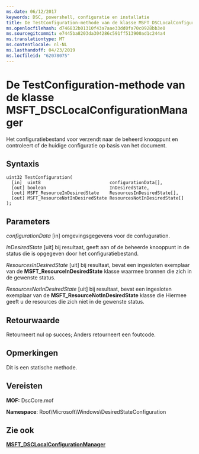 ```yaml
---
ms.date: 06/12/2017
keywords: DSC, powershell, configuratie en installatie
title: De TestConfiguration-methode van de klasse MSFT_DSCLocalConfigurationManager
ms.openlocfilehash: d746832b01310f43a7aae33dd0fa70c0928bb3e0
ms.sourcegitcommit: e7445ba8203da304286c591ff513900ad1c244a4
ms.translationtype: MT
ms.contentlocale: nl-NL
ms.lasthandoff: 04/23/2019
ms.locfileid: "62078075"
---
```

# <a name="testconfiguration-method-of-the-msftdsclocalconfigurationmanager-class"></a>De TestConfiguration-methode van de klasse MSFT_DSCLocalConfigurationManager

Het configuratiebestand voor verzendt naar de beheerd knooppunt en controleert of de huidige configuratie op basis van het document.

## <a name="syntax"></a>Syntaxis

```mof
uint32 TestConfiguration(
  [in]  uint8                          configurationData[],
  [out] boolean                        InDesiredState,
  [out] MSFT_ResourceInDesiredState    ResourcesInDesiredState[],
  [out] MSFT_ResourceNotInDesiredState ResourcesNotInDesiredState[]
);
```

## <a name="parameters"></a>Parameters

*configurationData* \[in\] omgevingsgegevens voor de confuguration.

*InDesiredState* \[uit\] bij resultaat, geeft aan of de beheerde knooppunt in de status die is opgegeven door het configuratiebestand.

*ResourcesInDesiredState* \[uit\] bij resultaat, bevat een ingesloten exemplaar van de **MSFT_ResourceInDesiredState** klasse waarmee bronnen die zich in de gewenste status.

*ResourcesNotInDesiredState* \[uit\] bij resultaat, bevat een ingesloten exemplaar van de **MSFT_ResourceNotInDesiredState** klasse die Hiermee geeft u de resources die zich niet in de gewenste status.

## <a name="return-value"></a>Retourwaarde

Retourneert nul op succes; Anders retourneert een foutcode.

## <a name="remarks"></a>Opmerkingen

Dit is een statische methode.

## <a name="requirements"></a>Vereisten

**MOF:** DscCore.mof

**Namespace**: Root\Microsoft\Windows\DesiredStateConfiguration

## <a name="see-also"></a>Zie ook

[**MSFT_DSCLocalConfigurationManager**](msft-dsclocalconfigurationmanager.md)